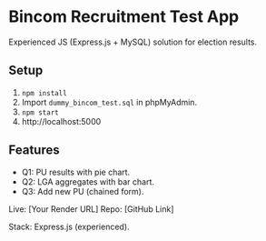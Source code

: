 # Bincom Recruitment Test App

Experienced JS (Express.js + MySQL) solution for election results.

## Setup
1. `npm install`
2. Import `dummy_bincom_test.sql` in phpMyAdmin.
3. `npm start`
4. http://localhost:5000

## Features
- Q1: PU results with pie chart.
- Q2: LGA aggregates with bar chart.
- Q3: Add new PU (chained form).

Live: [Your Render URL]
Repo: [GitHub Link]

Stack: Express.js (experienced).